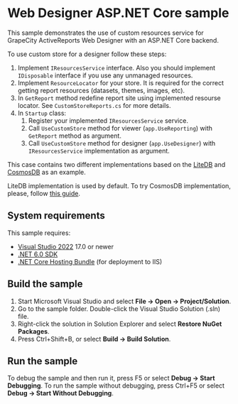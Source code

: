 # Web Designer ASP.NET Core sample

This sample demonstrates the use of custom resources service for GrapeCity ActiveReports Web Designer with an ASP.NET Core backend.

To use custom store for a designer follow these steps:
1.  Implement `IResourcesService` interface. Also you should implement `IDisposable` interface if you use any unmanaged resources.
2. Implement `ResourceLocator` for your store. It is required for the correct getting report resources (datasets, themes, images, etc).
3. In `GetReport` method redefine report site using implemented resourse locator. See `CustomStoreReports.cs` for more details.
4. In `Startup` class:
   1. Register your implemented `IResourcesService` service.
   2. Call `UseCustomStore` method for viewer (`app.UseReporting`) with `GetReport` method as argument.
   3. Call `UseCustomStore` method for designer (`app.UseDesigner`) with `IResourcesService` implementation as argument.

This case contains two different implementations based on the [LiteDB](https://www.litedb.org/) and [CosmosDB](https://azure.microsoft.com/en-us/services/cosmos-db/) as an example.

LiteDB implementation is used by default. To try CosmosDB implementation, please, follow [this guide](resources/CosmosDB/howto.md).

## System requirements

This sample requires:
* [Visual Studio 2022](https://visualstudio.microsoft.com/vs/) 17.0 or newer
* [.NET 6.0 SDK](https://www.microsoft.com/net/download)
* [.NET Core Hosting Bundle](https://dotnet.microsoft.com/download/dotnet/thank-you/runtime-aspnetcore-6.0.0-windows-hosting-bundle-installer) (for deployment to IIS)

## Build the sample

1. Start Microsoft Visual Studio and select **File → Open →
   Project/Solution**.
2. Go to the sample folder. Double-click the Visual Studio Solution (.sln)
   file.
3. Right-click the solution in Solution Explorer and select **Restore NuGet
   Packages**.
4. Press Ctrl+Shift+B, or select **Build → Build Solution**.

## Run the sample

To debug the sample and then run it, press F5 or select **Debug → Start
Debugging**. To run the sample without debugging, press Ctrl+F5 or select
**Debug → Start Without Debugging**.
